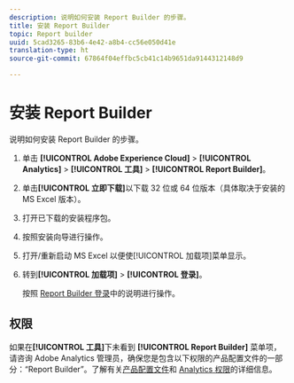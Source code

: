 ```yaml
---
description: 说明如何安装 Report Builder 的步骤。
title: 安装 Report Builder
topic: Report builder
uuid: 5cad3265-83b6-4e42-a8b4-cc56e050d41e
translation-type: ht
source-git-commit: 67864f04effbc5cb41c14b9651da9144312148d9

---
```



# 安装 Report Builder

说明如何安装 Report Builder 的步骤。

1. 单击 **[!UICONTROL Adobe Experience Cloud]** > **[!UICONTROL Analytics]** > **[!UICONTROL 工具]** > **[!UICONTROL Report Builder]**。 
1. 单击&#x200B;**[!UICONTROL 立即下载]**&#x200B;以下载 32 位或 64 位版本（具体取决于安装的 MS Excel 版本）。
1. 打开已下载的安装程序包。
1. 按照安装向导进行操作。
1. 打开/重新启动 MS Excel 以便使[!UICONTROL 加载项]菜单显示。
1. 转到&#x200B;**[!UICONTROL 加载项]** > **[!UICONTROL 登录]**。

   按照 [Report Builder 登录](/help/analyze/report-builder/setup/login.md)中的说明进行操作。

## 权限

如果在&#x200B;**[!UICONTROL 工具]**&#x200B;下未看到 **[!UICONTROL Report Builder]** 菜单项，请咨询 Adobe Analytics 管理员，确保您是包含以下权限的产品配置文件的一部分：“Report Builder”。了解有关[产品配置文件](https://docs.adobe.com/content/help/zh-Hans/analytics/admin/admin-console/permissions/product-profile.html)和 [Analytics 权限](https://docs.adobe.com/content/help/zh-Hans/analytics/admin/admin-console/permissions/analytics-tools.html)的详细信息。
